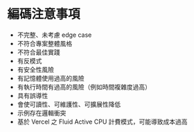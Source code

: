 # 編碼注意事項

- 不完整、未考慮 edge case
- 不符合專案整體風格
- 不符合最佳實踐
- 有反模式
- 有安全性風險
- 有記憶體使用過高的風險
- 有執行時間有過高的風險（例如時間複雜度過高）
- 具有誤導性
- 會使可讀性、可維護性、可擴展性降低
- 示例存在邏輯衝突
- 基於 Vercel 之 Fluid Active CPU 計費模式，可能導致成本過高
